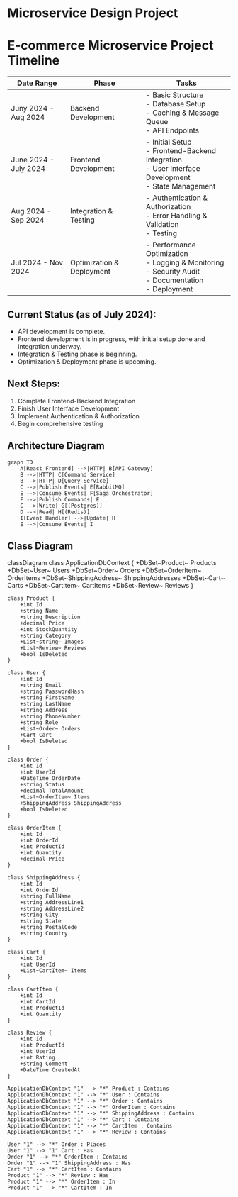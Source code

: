 #  Microservice Design Project

# E-commerce Microservice Project Timeline

| Date Range | Phase | Tasks |
|------------|-------|-------|
| Juny 2024 - Aug 2024 | Backend Development | - Basic Structure<br>- Database Setup<br>- Caching & Message Queue<br>- API Endpoints |
| June 2024 - July 2024 | Frontend Development | - Initial Setup<br>- Frontend-Backend Integration<br>- User Interface Development<br>- State Management |
| Aug 2024 - Sep 2024 | Integration & Testing | - Authentication & Authorization<br>- Error Handling & Validation<br>- Testing |
| Jul 2024 - Nov 2024 | Optimization & Deployment | - Performance Optimization<br>- Logging & Monitoring<br>- Security Audit<br>- Documentation<br>- Deployment |

## Current Status (as of July 2024):
- API development is complete.
- Frontend development is in progress, with initial setup done and integration underway.
- Integration & Testing phase is beginning.
- Optimization & Deployment phase is upcoming.

## Next Steps:
1. Complete Frontend-Backend Integration
2. Finish User Interface Development
3. Implement Authentication & Authorization
4. Begin comprehensive testing


## Architecture Diagram

```mermaid
graph TD
    A[React Frontend] -->|HTTP| B[API Gateway]
    B -->|HTTP| C[Command Service]
    B -->|HTTP| D[Query Service]
    C -->|Publish Events| E[RabbitMQ]
    E -->|Consume Events| F[Saga Orchestrator]
    F -->|Publish Commands| E
    C -->|Write| G[(Postgres)]
    D -->|Read| H[(Redis)]
    I[Event Handler] -->|Update| H
    E -->|Consume Events| I
```

## Class Diagram
classDiagram
    class ApplicationDbContext {
        +DbSet~Product~ Products
        +DbSet~User~ Users
        +DbSet~Order~ Orders
        +DbSet~OrderItem~ OrderItems
        +DbSet~ShippingAddress~ ShippingAddresses
        +DbSet~Cart~ Carts
        +DbSet~CartItem~ CartItems
        +DbSet~Review~ Reviews
    }

    class Product {
        +int Id
        +string Name
        +string Description
        +decimal Price
        +int StockQuantity
        +string Category
        +List~string~ Images
        +List~Review~ Reviews
        +bool IsDeleted
    }

    class User {
        +int Id
        +string Email
        +string PasswordHash
        +string FirstName
        +string LastName
        +string Address
        +string PhoneNumber
        +string Role
        +List~Order~ Orders
        +Cart Cart
        +bool IsDeleted
    }

    class Order {
        +int Id
        +int UserId
        +DateTime OrderDate
        +string Status
        +decimal TotalAmount
        +List~OrderItem~ Items
        +ShippingAddress ShippingAddress
        +bool IsDeleted
    }

    class OrderItem {
        +int Id
        +int OrderId
        +int ProductId
        +int Quantity
        +decimal Price
    }

    class ShippingAddress {
        +int Id
        +int OrderId
        +string FullName
        +string AddressLine1
        +string AddressLine2
        +string City
        +string State
        +string PostalCode
        +string Country
    }

    class Cart {
        +int Id
        +int UserId
        +List~CartItem~ Items
    }

    class CartItem {
        +int Id
        +int CartId
        +int ProductId
        +int Quantity
    }

    class Review {
        +int Id
        +int ProductId
        +int UserId
        +int Rating
        +string Comment
        +DateTime CreatedAt
    }

    ApplicationDbContext "1" --> "*" Product : Contains
    ApplicationDbContext "1" --> "*" User : Contains
    ApplicationDbContext "1" --> "*" Order : Contains
    ApplicationDbContext "1" --> "*" OrderItem : Contains
    ApplicationDbContext "1" --> "*" ShippingAddress : Contains
    ApplicationDbContext "1" --> "*" Cart : Contains
    ApplicationDbContext "1" --> "*" CartItem : Contains
    ApplicationDbContext "1" --> "*" Review : Contains

    User "1" --> "*" Order : Places
    User "1" --> "1" Cart : Has
    Order "1" --> "*" OrderItem : Contains
    Order "1" --> "1" ShippingAddress : Has
    Cart "1" --> "*" CartItem : Contains
    Product "1" --> "*" Review : Has
    Product "1" --> "*" OrderItem : In
    Product "1" --> "*" CartItem : In
